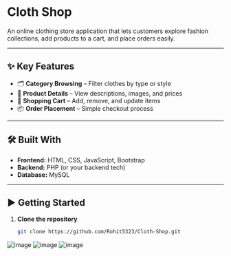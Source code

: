 # Cloth Shop

An online clothing store application that lets customers explore fashion collections, add products to a cart, and place orders easily.

---

## ✨ Key Features
- 🗂 **Category Browsing** – Filter clothes by type or style
- 👕 **Product Details** – View descriptions, images, and prices
- 🛒 **Shopping Cart** – Add, remove, and update items
- 📦 **Order Placement** – Simple checkout process

---

## 🛠 Built With
- **Frontend:** HTML, CSS, JavaScript, Bootstrap  
- **Backend:** PHP (or your backend tech)  
- **Database:** MySQL  

---

## ▶ Getting Started
1. **Clone the repository**
   ```bash
   git clone https://github.com/Rohit5323/Cloth-Shop.git

![image](https://github.com/rohit0223/Cloth-Shop-PHP/assets/126228916/2f66987e-edc9-4eff-9bc3-b2e9eb924585)
![image](https://github.com/rohit0223/Cloth-Shop-PHP/assets/126228916/03cd3ee4-59f9-4fb9-ad40-691d5e1194df)
![image](https://github.com/rohit0223/Cloth-Shop-PHP/assets/126228916/d153d516-e508-49d4-9554-d3e1efe82b9e)
